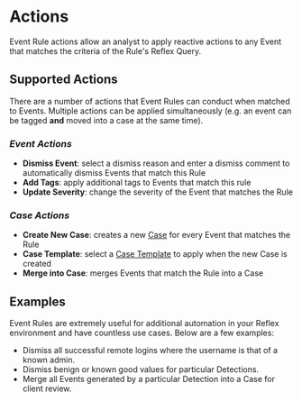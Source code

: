 # Actions
Event Rule actions allow an analyst to apply reactive actions to any Event that matches the criteria of the Rule's Reflex Query. 

## Supported Actions
There are a number of actions that Event Rules can conduct when matched to Events. Multiple actions can be applied simultaneously (e.g. an event can be tagged **and** moved into a case at the same time).

### *Event Actions*
* **Dismiss Event**: select a dismiss reason and enter a dismiss comment to automatically dismiss Events that match this Rule
* **Add Tags**: apply additional tags to Events that match this rule
* **Update Severity**: change the severity of the Event that matches the Rule

### *Case Actions*
* **Create New Case**: creates a new [Case](../cases/cases.md) for every Event that matches the Rule
* **Case Template**: select a [Case Template](../cases/case-templates.md) to apply when the new Case is created
* **Merge into Case**: merges Events that match the Rule into a Case

## Examples
Event Rules are extremely useful for additional automation in your Reflex environment and have countless use cases. Below are a few examples:

* Dismiss all successful remote logins where the username is that of a known admin.
* Dismiss benign or known good values for particular Detections.
* Merge all Events generated by a particular Detection into a Case for client review.